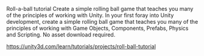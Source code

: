 
Roll-a-ball tutorial
Create a simple rolling ball game that teaches you many of the principles of working with Unity. 
In your first foray into Unity development, create a simple rolling ball game that teaches you many of the principles of working with Game Objects, Components, Prefabs, Physics and Scripting. No asset download required.

https://unity3d.com/learn/tutorials/projects/roll-ball-tutorial
